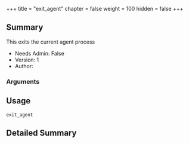+++
title = "exit_agent"
chapter = false
weight = 100
hidden = false
+++

## Summary

This exits the current agent process 
- Needs Admin: False  
- Version: 1  
- Author:   

### Arguments

## Usage

```
exit_agent
```


## Detailed Summary

